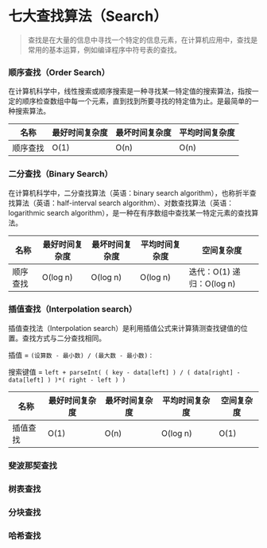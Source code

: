 # 七大查找算法（Search）

> 查找是在大量的信息中寻找一个特定的信息元素，在计算机应用中，查找是常用的基本运算，例如编译程序中符号表的查找。

### 顺序查找（Order Search）

在计算机科学中，线性搜索或顺序搜索是一种寻找某一特定值的搜索算法，指按一定的顺序检查数组中每一个元素，直到找到所要寻找的特定值为止。是最简单的一种搜索算法。

| 名称     | 最好时间复杂度 | 最坏时间复杂度 | 平均时间复杂度 |
| -------- | -------------- | -------------- | -------------- |
| 顺序查找 | O(1)           | O(n)           | O(n)           |


### 二分查找（Binary Search）

在计算机科学中，二分查找算法（英语：binary search algorithm），也称折半查找算法（英语：half-interval search algorithm）、对数查找算法（英语：logarithmic search algorithm），是一种在有序数组中查找某一特定元素的查找算法。

| 名称     | 最好时间复杂度 | 最坏时间复杂度 | 平均时间复杂度 | 空间复杂度 |
| -------- | -------------- | -------------- | -------------- | -------- |
| 顺序查找 | O(log n)           | O(log n)           | O(log n)           | 迭代：O(1) 递归：O(log n) |

### 插值查找（Interpolation search）

插值查找法（Interpolation search）是利用插值公式来计算猜测查找键值的位置。查找方式与二分查找相同。

插值 = `(设算数 -­ 最小数) / (最大数 -­ 最小数)：`

搜索键值 = `left + parseInt( ( key - data[left] ) / ( data[right] - data[left] ) )*( right - left ) )`

| 名称     | 最好时间复杂度 | 最坏时间复杂度 | 平均时间复杂度 | 空间复杂度 |
| -------- | -------------- | -------------- | -------------- | ---------- |
| 插值查找 | O(1)           | O(n)           | O(log n)       | O(1)       |


### 斐波那契查找

### 树表查找

### 分块查找

### 哈希查找

